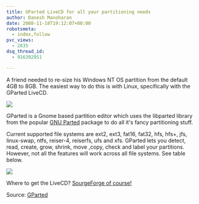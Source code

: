 ```yaml
---
title: GParted LiveCD for all your partitioning needs
author: Danesh Manoharan
date: 2008-11-18T19:12:07+00:00
robotsmeta:
  - index,follow
pvc_views:
  - 2835
dsq_thread_id:
  - 916392951

---
```

A friend needed to re-size his Windows NT OS partition from the default 4GB to 8GB. The easiest way to do this is with Linux, specifically with the GParted LiveCD.

![](http://farm4.static.flickr.com/3164/3039583419_995d3556d8.jpg)

GParted is a Gnome based partition editor which uses the libparted library from the popular [GNU Parted][2] package to do all it's fancy partitioning stuff.

Current supported file systems are ext2, ext3, fat16, fat32, hfs, hfs+, jfs, linux-swap, ntfs, reiser-4, reiserfs, ufs and xfs. GParted lets you detect, read, create, grow, shrink, move ,copy, check and label your partitions. However, not all the features will work across all file systems. See table below.

![](http://farm4.static.flickr.com/3290/3040422382_65d832b70e_o.jpg)

Where to get the LiveCD? [SourgeForge of course!][4]

Source: [GParted][5]

 [1]: http://www.flickr.com/photos/dannyportal/3039583419/ "gparted_screenshot by Danesh Manoharan, on Flickr"
 [2]: http://www.gnu.org/software/parted/index.shtml
 [3]: http://www.flickr.com/photos/dannyportal/3040422382/ "gparted_features by Danesh Manoharan, on Flickr"
 [4]: http://sourceforge.net/project/showfiles.php?group_id=115843&package_id=271779
 [5]: http://gparted.sourceforge.net/index.php